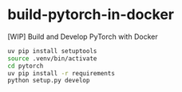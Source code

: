 # build-pytorch-in-docker
[WIP] Build and Develop PyTorch with Docker

```bash
uv pip install setuptools
source .venv/bin/activate
cd pytorch
uv pip install -r requirements
python setup.py develop
```
